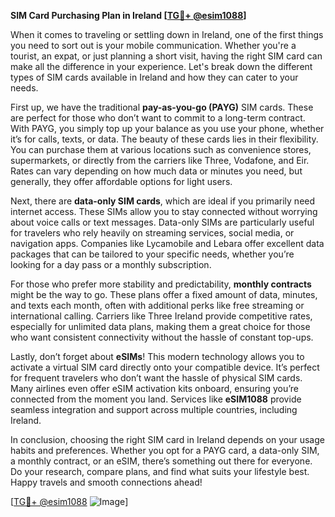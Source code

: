 **SIM Card Purchasing Plan in Ireland [[TG💪+ @esim1088](https://t.me/s/esim1088)]**

When it comes to traveling or settling down in Ireland, one of the first things you need to sort out is your mobile communication. Whether you're a tourist, an expat, or just planning a short visit, having the right SIM card can make all the difference in your experience. Let's break down the different types of SIM cards available in Ireland and how they can cater to your needs.

First up, we have the traditional **pay-as-you-go (PAYG)** SIM cards. These are perfect for those who don’t want to commit to a long-term contract. With PAYG, you simply top up your balance as you use your phone, whether it’s for calls, texts, or data. The beauty of these cards lies in their flexibility. You can purchase them at various locations such as convenience stores, supermarkets, or directly from the carriers like Three, Vodafone, and Eir. Rates can vary depending on how much data or minutes you need, but generally, they offer affordable options for light users.

Next, there are **data-only SIM cards**, which are ideal if you primarily need internet access. These SIMs allow you to stay connected without worrying about voice calls or text messages. Data-only SIMs are particularly useful for travelers who rely heavily on streaming services, social media, or navigation apps. Companies like Lycamobile and Lebara offer excellent data packages that can be tailored to your specific needs, whether you’re looking for a day pass or a monthly subscription.

For those who prefer more stability and predictability, **monthly contracts** might be the way to go. These plans offer a fixed amount of data, minutes, and texts each month, often with additional perks like free streaming or international calling. Carriers like Three Ireland provide competitive rates, especially for unlimited data plans, making them a great choice for those who want consistent connectivity without the hassle of constant top-ups.

Lastly, don’t forget about **eSIMs**! This modern technology allows you to activate a virtual SIM card directly onto your compatible device. It’s perfect for frequent travelers who don’t want the hassle of physical SIM cards. Many airlines even offer eSIM activation kits onboard, ensuring you’re connected from the moment you land. Services like **eSIM1088** provide seamless integration and support across multiple countries, including Ireland.

In conclusion, choosing the right SIM card in Ireland depends on your usage habits and preferences. Whether you opt for a PAYG card, a data-only SIM, a monthly contract, or an eSIM, there’s something out there for everyone. Do your research, compare plans, and find what suits your lifestyle best. Happy travels and smooth connections ahead!

[[TG💪+ @esim1088](https://t.me/s/esim1088) ![Image](https://i.postimg.cc/Y0z9fWf4/image.png)]